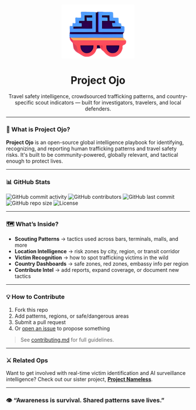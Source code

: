 <p align="center">
  <img src="docs/assets/final_logo.png" alt="Project Ojo Logo" width="200"/>
</p>

<h1 align="center">Project Ojo</h1>

<p align="center">
  Travel safety intelligence, crowdsourced trafficking patterns, and country-specific scout indicators — built for investigators, travelers, and local defenders.
</p>

---

### 🔎 What is Project Ojo?

**Project Ojo** is an open-source global intelligence playbook for identifying, recognizing, and reporting human trafficking patterns and travel safety risks. It's built to be community-powered, globally relevant, and tactical enough to protect lives.

---

### 📊 GitHub Stats

![GitHub commit activity](https://img.shields.io/github/commit-activity/m/Ashton-Gates/projectojo?style=for-the-badge)
![GitHub contributors](https://img.shields.io/github/contributors/Ashton-Gates/projectojo?style=for-the-badge)
![GitHub last commit](https://img.shields.io/github/last-commit/Ashton-Gates/projectojo?style=for-the-badge)
![GitHub repo size](https://img.shields.io/github/repo-size/Ashton-Gates/projectojo?style=for-the-badge)
![License](https://img.shields.io/github/license/Ashton-Gates/projectojo?style=for-the-badge)

---

### 🗺️ What’s Inside?

- **Scouting Patterns** → tactics used across bars, terminals, malls, and more  
- **Location Intelligence** → risk zones by city, region, or transit corridor  
- **Victim Recognition** → how to spot trafficking victims in the wild  
- **Country Dashboards** → safe zones, red zones, embassy info per region  
- **Contribute Intel** → add reports, expand coverage, or document new tactics

---

### 💡 How to Contribute

1. Fork this repo  
2. Add patterns, regions, or safe/dangerous areas  
3. Submit a pull request  
4. Or [open an issue](https://github.com/Ashton-Gates/projectojo/issues) to propose something

> See [contributing.md](docs/contributing.md) for full guidelines.

---

### ⚔️ Related Ops

Want to get involved with real-time victim identification and AI surveillance intelligence? Check out our sister project, **[Project Nameless](#)**.

---

### 👁️ “Awareness is survival. Shared patterns save lives.”